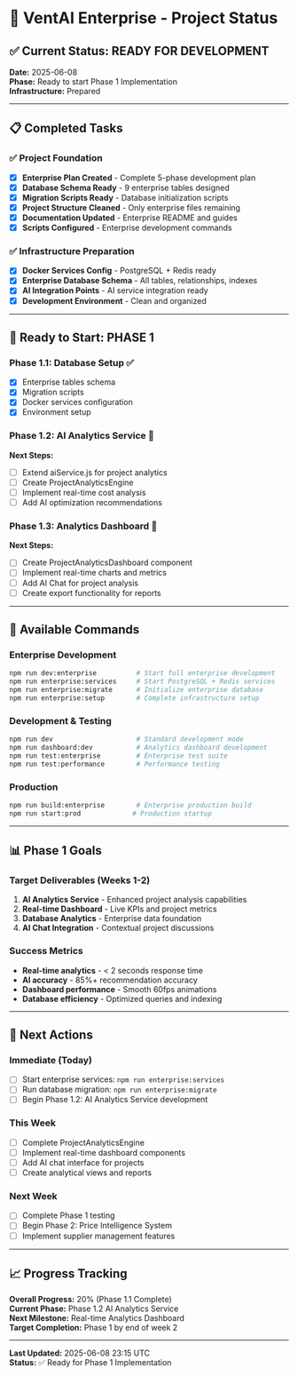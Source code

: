 # 🏢 VentAI Enterprise - Project Status

## ✅ Current Status: READY FOR DEVELOPMENT

**Date:** 2025-06-08  
**Phase:** Ready to start Phase 1 Implementation  
**Infrastructure:** Prepared  

---

## 📋 Completed Tasks

### ✅ Project Foundation
- [x] **Enterprise Plan Created** - Complete 5-phase development plan
- [x] **Database Schema Ready** - 9 enterprise tables designed  
- [x] **Migration Scripts Ready** - Database initialization scripts
- [x] **Project Structure Cleaned** - Only enterprise files remaining
- [x] **Documentation Updated** - Enterprise README and guides
- [x] **Scripts Configured** - Enterprise development commands

### ✅ Infrastructure Preparation
- [x] **Docker Services Config** - PostgreSQL + Redis ready
- [x] **Enterprise Database Schema** - All tables, relationships, indexes
- [x] **AI Integration Points** - AI service integration ready
- [x] **Development Environment** - Clean and organized

---

## 🎯 Ready to Start: PHASE 1

### Phase 1.1: Database Setup ✅
- [x] Enterprise tables schema
- [x] Migration scripts
- [x] Docker services configuration
- [x] Environment setup

### Phase 1.2: AI Analytics Service 🔄
**Next Steps:**
- [ ] Extend aiService.js for project analytics
- [ ] Create ProjectAnalyticsEngine
- [ ] Implement real-time cost analysis
- [ ] Add AI optimization recommendations

### Phase 1.3: Analytics Dashboard 🔄  
**Next Steps:**
- [ ] Create ProjectAnalyticsDashboard component
- [ ] Implement real-time charts and metrics
- [ ] Add AI Chat for project analysis
- [ ] Create export functionality for reports

---

## 🚀 Available Commands

### Enterprise Development
```bash
npm run dev:enterprise          # Start full enterprise development
npm run enterprise:services     # Start PostgreSQL + Redis services
npm run enterprise:migrate      # Initialize enterprise database
npm run enterprise:setup        # Complete infrastructure setup
```

### Development & Testing
```bash
npm run dev                     # Standard development mode
npm run dashboard:dev           # Analytics dashboard development
npm run test:enterprise         # Enterprise test suite
npm run test:performance        # Performance testing
```

### Production
```bash
npm run build:enterprise        # Enterprise production build
npm run start:prod             # Production startup
```

---

## 📊 Phase 1 Goals

### Target Deliverables (Weeks 1-2)
1. **AI Analytics Service** - Enhanced project analysis capabilities
2. **Real-time Dashboard** - Live KPIs and project metrics  
3. **Database Analytics** - Enterprise data foundation
4. **AI Chat Integration** - Contextual project discussions

### Success Metrics
- **Real-time analytics** - < 2 seconds response time
- **AI accuracy** - 85%+ recommendation accuracy
- **Dashboard performance** - Smooth 60fps animations
- **Database efficiency** - Optimized queries and indexing

---

## 🔧 Next Actions

### Immediate (Today)
- [ ] Start enterprise services: `npm run enterprise:services`
- [ ] Run database migration: `npm run enterprise:migrate`
- [ ] Begin Phase 1.2: AI Analytics Service development

### This Week
- [ ] Complete ProjectAnalyticsEngine
- [ ] Implement real-time dashboard components
- [ ] Add AI chat interface for projects
- [ ] Create analytical views and reports

### Next Week  
- [ ] Complete Phase 1 testing
- [ ] Begin Phase 2: Price Intelligence System
- [ ] Implement supplier management features

---

## 📈 Progress Tracking

**Overall Progress:** 20% (Phase 1.1 Complete)  
**Current Phase:** Phase 1.2 AI Analytics Service  
**Next Milestone:** Real-time Analytics Dashboard  
**Target Completion:** Phase 1 by end of week 2

---

**Last Updated:** 2025-06-08 23:15 UTC  
**Status:** ✅ Ready for Phase 1 Implementation
